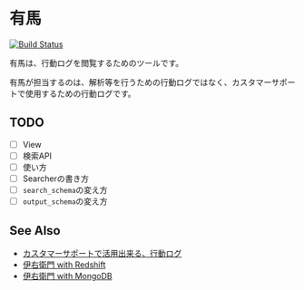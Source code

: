 # 有馬

[![Build Status](https://travis-ci.org/hisaichi5518/arima.svg?branch=master)](https://travis-ci.org/hisaichi5518/arima)

有馬は、行動ログを閲覧するためのツールです。

有馬が担当するのは、解析等を行うための行動ログではなく、カスタマーサポートで使用するための行動ログです。

## TODO

- [ ] View
- [ ] 検索API
- [ ] 使い方
- [ ] Searcherの書き方
- [ ] `search_schema`の変え方
- [ ] `output_schema`の変え方

## See Also

- [カスタマーサポートで活用出来る、行動ログ](http://hisaichi5518.hatenablog.jp/entry/2014/07/27/120322)
- [伊右衛門 with Redshift](https://github.com/hisaichi5518/iyemon-redshift)
- [伊右衛門 with MongoDB](https://github.com/hisaichi5518/iyemon)
